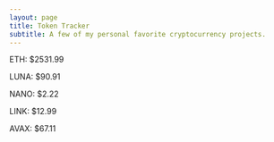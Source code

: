 ```yaml
---
layout: page
title: Token Tracker
subtitle: A few of my personal favorite cryptocurrency projects.
---
```


<!--BEGINCRYPTOINPUT-->
ETH: $2531.99

LUNA: $90.91

NANO: $2.22

LINK: $12.99

AVAX: $67.11

<!--ENDCRYPTOINPUT-->
